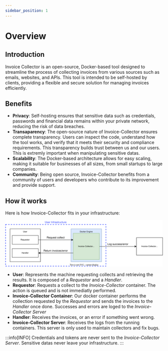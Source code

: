 ```yaml
---
sidebar_position: 1
---
```


# Overview

## Introduction

Invoice Collector is an open-source, Docker-based tool designed to streamline the process of collecting invoices from various sources such as emails, websites, and APIs. This tool is intended to be self-hosted by clients, providing a flexible and secure solution for managing invoices efficiently.

## Benefits

- **Privacy**: Self-hosting ensures that sensitive data such as credentials, passwords and financial data remains within your private network, reducing the risk of data breaches.
- **Transaparency**: The open-source nature of Invoice-Collector ensures complete transparency. Users can inspect the code, understand how the tool works, and verify that it meets their security and compliance requirements. This transparency builds trust between us and our users. This is extremly important when manipulating sensitive datas.
- **Scalability**: The Docker-based architecture allows for easy scaling, making it suitable for businesses of all sizes, from small startups to large companies.
- **Community**: Being open source, Invoice-Collector benefits from a community of users and developers who contribute to its improvement and provide support.

## How it works

Here is how Invoice-Collector fits in your infrastructure:

![Diagram is not loading properly](./sequence_diagram/infra.svg)

- **User**: Represents the machine requesting collects and retrieving the results. It is composed of a _Requestor_ and a _Handler_.
- **Requestor**: Requests a collect to the _Invoice-Collector_ container. The action is queued and is not immediatly performed.
- **Invoice-Collector Container**: Our docker container performs the collection requested by the _Requestor_ and sends the invoices to the _Handler_ once done. Successes and errors are loged to the _Invoice-Collector Server_
- **Handler**: Receives the invoices, or an error if something went wrong.
- **Invoice-Collector Server**: Receives the logs from the running containers. This server is only used to maintain collectors and fix bugs.

:::info[INFO]
Credentials and tokens are never sent to the _Invoice-Collector Server_. Sensitive datas never leave your infrastructure.
:::
